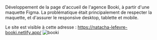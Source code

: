 Développement de la page d'accueil de l'agence Booki, à partir d'une maquette Figma. La problématique était principalement de respecter la maquette, et d'assurer le responsive desktop, tablette et mobile.

Le site est visible à cette adresse : https://natacha-lefevre-booki.netlify.app/
![booki](https://github.com/user-attachments/assets/17225802-557e-453e-ba48-2fe39e42a77b)
